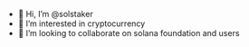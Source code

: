 - 👋 Hi, I’m @solstaker
- 👀 I’m interested in cryptocurrency
- 💞️ I’m looking to collaborate on solana foundation and users

<!---
solstaker/solstaker is a ✨ special ✨ repository because its `README.md` (this file) appears on your GitHub profile.
You can click the Preview link to take a look at your changes.
--->
